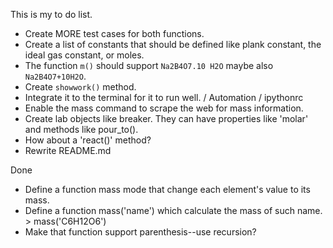 This is my to do list.

- Create MORE test cases for both functions.
- Create a list of constants that should be defined like plank constant, the ideal gas constant, or moles.
- The function `m()` should support `Na2B4O7.10 H2O` maybe also `Na2B4O7+10H2O`.
- Create `showwork()` method.
- Integrate it to the terminal for it to run well. / Automation / ipythonrc
- Enable the mass command to scrape the web for mass information.
- Create lab objects like breaker. They can have properties like 'molar' and methods like pour_to().
- How about a 'react()' method?
- Rewrite README.md

Done

- Define a function mass mode that change each element's value to its mass.
- Define a function mass('name') which calculate the mass of such name. > mass('C6H12O6')
- Make that function support parenthesis--use recursion?
